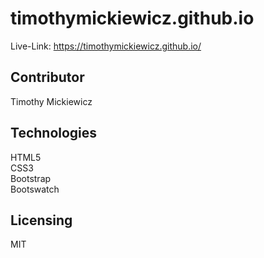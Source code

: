 # timothymickiewicz.github.io
Live-Link: https://timothymickiewicz.github.io/ </br>

## Contributor
Timothy Mickiewicz </br>

## Technologies
HTML5 </br>
CSS3 </br>
Bootstrap </br>
Bootswatch </br>

## Licensing
MIT </br>